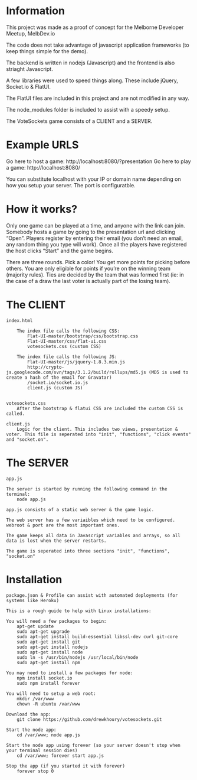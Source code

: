 # Information

This project was made as a proof of concept for the Melborne Developer Meetup, MelbDev.io

The code does not take advantage of javascript application frameworks (to keep things simple for the demo).

The backend is written in nodejs (Javascript) and the frontend is also striaght Javascript.

A few libraries were used to speed things along. These include jQuery, Socket.io & FlatUI.

The FlatUI files are included in this project and are not modified in any way.

The node_modules folder is included to assist with a speedy setup.

The VoteSockets game consists of a CLIENT and a SERVER.

# Example URLS

Go here to host a game: http://localhost:8080/?presentation
Go here to play a game: http://localhost:8080/

You can substitute localhost with your IP or domain name depending on how you setup your server. The port is configuratble.

# How it works?

Only one game can be played at a time, and anyone with the link can join.
Somebody hosts a game by going to the presentation url and clicking “Open”.
Players register by entering their email (you don’t need an email, any random thing you type will work).
Once all the players have registered the host clicks “Start” and the game begins.

There are three rounds.
Pick a color!
You get more points for picking before others.
You are only eligible for points if you’re on the winning team (majority rules).
Ties are decided by the team that was formed first (ie: in the case of a draw the last voter is actually part of the losing team).

# The CLIENT

	index.html

		The index file calls the following CSS:
			Flat-UI-master/bootstrap/css/bootstrap.css
			Flat-UI-master/css/flat-ui.css
			votesockets.css (custom CSS)

		The index file calls the following JS:
			Flat-UI-master/js/jquery-1.8.3.min.js
			http://crypto-js.googlecode.com/svn/tags/3.1.2/build/rollups/md5.js (MD5 is used to create a hash of the email for Gravatar)
			/socket.io/socket.io.js
			client.js (custom JS)


	votesockets.css
		After the bootstrap & flatui CSS are included the custom CSS is called.

	client.js
		Logic for the client. This includes two views, presentation & voter. This file is seperated into "init", "functions", "click events" and "socket.on".

# The SERVER

	app.js

	The server is started by running the following command in the terminal:
		node app.js

	app.js consists of a static web server & the game logic.

	The web server has a few variaibles which need to be configured. webroot & port are the most important ones.

	The game keeps all data in Javascript variables and arrays, so all data is lost when the server restarts.

	The game is seperated into three sections "init", "functions", "socket.on"


# Installation

	package.json & Profile can assist with automated deployments (for systems like Heroku)

	This is a rough guide to help with Linux installations:

	You will need a few packages to begin:
		apt-get update
		sudo apt-get upgrade
		sudo apt-get install build-essential libssl-dev curl git-core
		sudo apt-get install git
		sudo apt-get install nodejs
		sudo apt-get install node
		sudo ln -s /usr/bin/nodejs /usr/local/bin/node
		sudo apt-get install npm

	You may need to install a few packages for node:
		npm install socket.io
		sudo npm install forever

	You will need to setup a web root:
		mkdir /var/www 
		chown -R ubuntu /var/www

	Download the app:
		git clone https://github.com/drewkhoury/votesockets.git

	Start the node app:
		cd /var/www; node app.js

	Start the node app using forever (so your server doesn't stop when your terminal session dies)
		cd /var/www; forever start app.js
	
	Stop the app (if you started it with forever)
		forever stop 0


